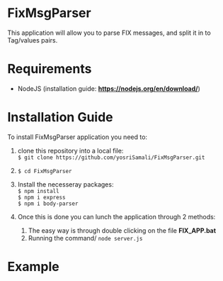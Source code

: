 # FixMsgParser

This application will allow you to parse FIX messages, and split it in to Tag/values pairs. 

# Requirements
* NodeJS (installation guide: **https://nodejs.org/en/download/**)


# Installation Guide
To install FixMsgParser application you need to: 
1. clone this repository into a local file:<br/>
`$ git clone https://github.com/yosriSamali/FixMsgParser.git`

2. `$ cd FixMsgParser`

3. Install the necesseray packages:<br/>
`$ npm install` <br/>
`$ npm i express` <br/>
`$ npm i body-parser`

4. Once this is done you can lunch the application through 2 methods:<br/>
   1. The easy way is through double clicking on the file **FIX_APP.bat**<br/>
   2. Running the command/ `node server.js`

# Example

